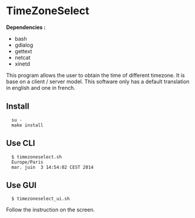 TimeZoneSelect
=====================

**Dependencies :**

 - bash
 - gdialog
 - gettext
 - netcat
 - xinetd



This program allows the user to obtain the time of different timezone. It is base 
on a client / server model. This software only has a default translation in english 
and one in french.


Install
--------
      su -
      make install


Use CLI
--------
      $ timezoneselect.sh 
      Europe/Paris
      mar. juin  3 14:54:02 CEST 2014


Use GUI
--------
      $ timezoneselect_ui.sh 
 Follow the instruction on the screen.
